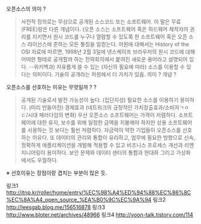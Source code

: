 오픈소스의 의미 ?
 >사전적 정의로는 무상으로 공개된 소스코드 또는 소프트웨어. 이 말은 무료(FREE)랑은 다른 개념이다. (오픈 소스는 소프트웨어 혹은 하드웨어 제작자의 권리를 지키면서 원시 코드를 누구나 열람할 수 있도록 한 소프트웨어 혹은 오픈 소스 라이선스에 준하는 모든 통칭을 일컫는다. 어원에 대해서는 History of the OSI 자료에 따르면, 1998년 2월 3일에 넷스케이프 브라우저의 원시 코드에 대해 어떠한 형태로 공개할까 하는 전략회의에서 붙여진 새로운 용어라고 설명되어 있다.
--위키백과)
 > 자유롭게 쓸 수 있는 (자신의 필요에 따라) 소스를 이용할 수 있다는 의미이다.
 > 기술의 공개라는 차원에서 더 가치가 있음.
의미 ? 개념 ?

오픈소스를 선호하는 이유는 무엇일까 ? ?
 > 공개된 기술로서 발전 가능성이 높다. (집단지성)
 > 필요한 소스를 이용하기 용이하다. (미리 만들어진)
 > 경제효과 (네트워크의 긍정적인 가치창출효과/소비자ㄱㅇㄷ/시대 패러다임의 변화)
 > 우선 오픈소스 소프트웨어는 가격이 저렴하다. 소프트웨어에 대한 유지, 보수를 위해 일정한 금액을 지불해야 하지만 상용 소프트웨어를 사용하는 것 보다는 훨씬 저렴하다. 자금력이 약한 기업들이 오픈소스를 선호하는 이유다. 또 데이터의 관리와 통합이 유리하고, 업무에 필요한 방향으로 신속, 정확하게 애플리케이션을 개발해 적용할 수 있고 비즈니스 프로세스 개선과 리엔지니어링이 용이하다. 보안 문제와 데이터 센터의 통합과 현대화 그리고 가상화에서도 우월하다.

※ 선호이유는 장점이랑 겹치는 부분이 많은 듯.



링크1
http://itnp.kr/roller/home/entry/%EC%98%A4%ED%94%88%EC%86%8C%EC%8A%A4_open_source_%EA%B0%9C%EC%9A%94
링크2
http://leesgab.blog.me/156516878
링크3
http://www.bloter.net/archives/48966
링크4
http://yoon-talk.tistory.com/114
